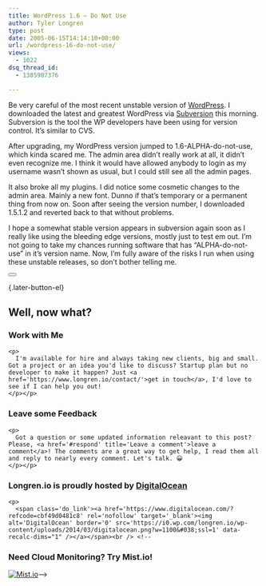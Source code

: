```yaml
---
title: WordPress 1.6 – Do Not Use
author: Tyler Longren
type: post
date: 2005-06-15T14:14:10+00:00
url: /wordpress-16-do-not-use/
views:
  - 1022
dsq_thread_id:
  - 1385907376

---
```

Be very careful of the most recent unstable version of [WordPress][1]. I downloaded the latest and greatest WordPress via [Subversion][2] this morning. Subversion is the tool the WP developers have been using for version control. It&#8217;s similar to CVS.

After upgrading, my WordPress version jumped to 1.6-ALPHA-do-not-use, which kinda scared me. The admin area didn&#8217;t really work at all, it didn&#8217;t even recognize me. I think it would have allowed anybody to login as my username wasn&#8217;t shown as usual, but I could still see all the admin pages.

It also broke all my plugins. I did notice some cosmetic changes to the admin area. Mainly a new font. Dunno if that&#8217;s temporary or a permanent thing from now on. Soon after seeing the version number, I downloaded 1.5.1.2 and reverted back to that without problems.

I hope a somewhat stable version appears in subversion again soon as I really like using the bleeding edge versions, mostly just to test em out. I&#8217;m not going to take my chances running software that has &#8220;ALPHA-do-not-use&#8221; in it&#8217;s version name. Now, I&#8217;m fully aware of the risks I run when using these unstable releases, so don&#8217;t bother telling me. 

<div class="wpulike wpulike-default " >
  <div class="wp_ulike_general_class wp_ulike_is_not_liked">
    <button type="button"
					aria-label="Like Button"
					data-ulike-id="1920"
					data-ulike-nonce="e23f3f787c"
					data-ulike-type="likeThis"
					data-ulike-template="wpulike-default"
					data-ulike-display-likers="0"
					data-ulike-disable-pophover="0"
					class="wp_ulike_btn wp_ulike_put_image wp_likethis_1920"></button><span class="count-box"></span>
  </div>
</div>

[][3]{.later-button-el}

<div class='what-next'>
  <h2>
    Well, now what?
  </h2>
  
  <div class='hire'>
    <h3>
      Work with Me
    </h3>
    
    <p>
      I'm available for hire and always taking new clients, big and small. Got a project or an idea you'd like to discuss? Startup plan but no developer to make it happen? Just <a href='https://www.longren.io/contact/'>get in touch</a>, I'd love to see if I can help you out!
    </p></p>
  </div>
  
  <div class='hire'>
    <h3>
      Leave some Feedback
    </h3>
    
    <p>
      Got a question or some updated information releavant to this post? Please, <a href='#respond' title='Leave a comment'>leave a comment</a>! The comments are a great way to get help, I read them all and reply to nearly every comment. Let's talk. 😀
    </p></p>
  </div>
  
  <div class='now-what-bottom-ad'>
    <h3>
      Longren.io is proudly hosted by <a href='https://www.digitalocean.com/?refcode=cbf49d0481c8'>DigitalOcean</a>
    </h3>
    
    <p>
      <span class='do_link'><a href='https://www.digitalocean.com/?refcode=cbf49d0481c8' rel='nofollow' target='_blank'><img alt='DigitalOcean' border='0' src='https://i0.wp.com/longren.io/wp-content/uploads/2014/03/digitalocean.png?w=1100&#038;ssl=1' data-recalc-dims="1" /></a></span><br /> <!--

<h3>Need Cloud Monitoring? Try Mist.io!</h3>

<span class='do_link'><a href='http://mist.io/?ref=tyler' rel='nofollow' target='_blank'><img alt='Mist.io' border='0' src='https://i0.wp.com/longren.io/wp-content/uploads/2014/04/mistio.jpg?w=1100&#038;ssl=1' data-recalc-dims="1"></a></span>--></div> </div>

 [1]: http://www.wordpress.org/
 [2]: http://subversion.tigris.org/
 [3]: #